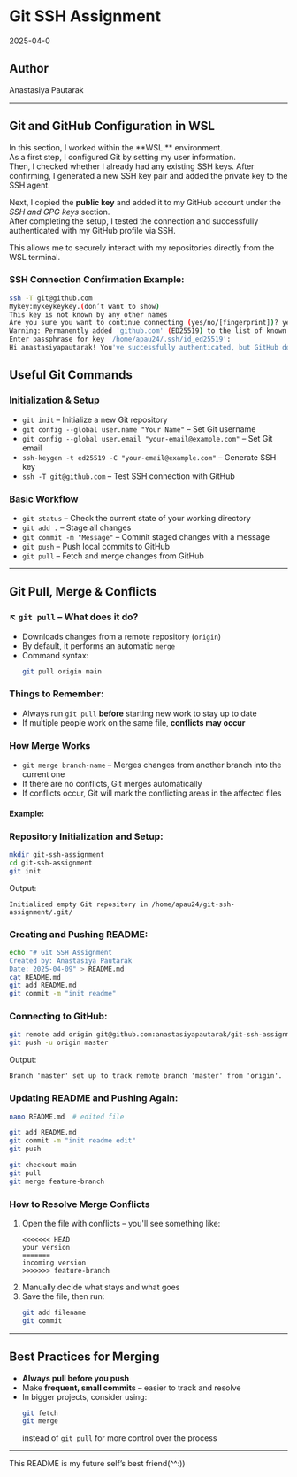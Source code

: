 # Git SSH Assignment
2025-04-0
## Author
Anastasiya Pautarak


---

## Git and GitHub Configuration in WSL

In this section, I worked within the **WSL ** environment.  
As a first step, I configured Git by setting my user information.  
Then, I checked whether I already had any existing SSH keys. After confirming, I generated a new SSH key pair and added the private key to the SSH agent.

Next, I copied the **public key** and added it to my GitHub account under the _SSH and GPG keys_ section.  
After completing the setup, I tested the connection and successfully authenticated with my GitHub profile via SSH.

This allows me to securely interact with my repositories directly from the WSL terminal.

### SSH Connection Confirmation Example:
```bash
ssh -T git@github.com
Mykey:mykeykeykey.(don’t want to show)
This key is not known by any other names
Are you sure you want to continue connecting (yes/no/[fingerprint])? yes
Warning: Permanently added 'github.com' (ED25519) to the list of known hosts.
Enter passphrase for key '/home/apau24/.ssh/id_ed25519':
Hi anastasiyapautarak! You've successfully authenticated, but GitHub does not provide shell access.
```

## Useful Git Commands

### Initialization & Setup
- `git init` – Initialize a new Git repository
- `git config --global user.name "Your Name"` – Set Git username
- `git config --global user.email "your-email@example.com"` – Set Git email
- `ssh-keygen -t ed25519 -C "your-email@example.com"` – Generate SSH key
- `ssh -T git@github.com` – Test SSH connection with GitHub

### Basic Workflow
- `git status` – Check the current state of your working directory
- `git add .` – Stage all changes
- `git commit -m "Message"` – Commit staged changes with a message
- `git push` – Push local commits to GitHub
- `git pull` – Fetch and merge changes from GitHub

---

## Git Pull, Merge & Conflicts

### ↖️ `git pull` – What does it do?
- Downloads changes from a remote repository (`origin`)
- By default, it performs an automatic `merge`
- Command syntax:
  ```bash
  git pull origin main
  ```

### Things to Remember:
- Always run `git pull` **before** starting new work to stay up to date
- If multiple people work on the same file, **conflicts may occur**

### How Merge Works
- `git merge branch-name` – Merges changes from another branch into the current one
- If there are no conflicts, Git merges automatically
- If conflicts occur, Git will mark the conflicting areas in the affected files

#### Example:


### Repository Initialization and Setup:
```bash
mkdir git-ssh-assignment
cd git-ssh-assignment
git init
```
Output:
```
Initialized empty Git repository in /home/apau24/git-ssh-assignment/.git/
```

### Creating and Pushing README:
```bash
echo "# Git SSH Assignment
Created by: Anastasiya Pautarak
Date: 2025-04-09" > README.md
cat README.md
git add README.md
git commit -m "init readme"
```

### Connecting to GitHub:
```bash
git remote add origin git@github.com:anastasiyapautarak/git-ssh-assignment.git
git push -u origin master
```
Output:
```
Branch 'master' set up to track remote branch 'master' from 'origin'.
```

### Updating README and Pushing Again:
```bash
nano README.md  # edited file

git add README.md
git commit -m "init readme edit"
git push
```

```bash
git checkout main
git pull
git merge feature-branch
```

### How to Resolve Merge Conflicts
1. Open the file with conflicts – you'll see something like:
   ```
   <<<<<<< HEAD
   your version
   =======
   incoming version
   >>>>>>> feature-branch
   ```
2. Manually decide what stays and what goes  
3. Save the file, then run:
   ```bash
   git add filename
   git commit
   ```

---

## Best Practices for Merging

- **Always pull before you push**
- Make **frequent, small commits** – easier to track and resolve
- In bigger projects, consider using:
  ```bash
  git fetch
  git merge
  ```
  instead of `git pull` for more control over the process

---
This README is my future self’s best friend(^^:))

